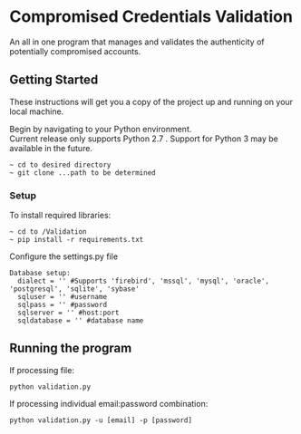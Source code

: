 # Compromised Credentials Validation

An all in one program that manages and validates the authenticity of potentially compromised accounts. 

## Getting Started

These instructions will get you a copy of the project up and running on your local machine.  

Begin by navigating to your Python environment.  
Current release only supports Python 2.7 . Support for Python 3 may be available in the future.

```
~ cd to desired directory
~ git clone ...path to be determined
```

### Setup

To install required libraries:

```
~ cd to /Validation
~ pip install -r requirements.txt
```

Configure the settings.py file

```
Database setup:
  dialect = '' #Supports 'firebird', 'mssql', 'mysql', 'oracle', 'postgresql', 'sqlite', 'sybase'
  sqluser = '' #username
  sqlpass = '' #password
  sqlserver = '' #host:port
  sqldatabase = '' #database name
```

## Running the program

If processing file:

```
python validation.py
```

If processing individual email:password combination:

```
python validation.py -u [email] -p [password]
```
